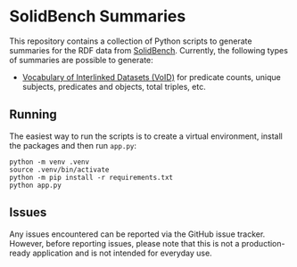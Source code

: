 # SolidBench Summaries

This repository contains a collection of Python scripts to generate summaries for the RDF data from [SolidBench](https://github.com/SolidBench/SolidBench.js). Currently, the following types of summaries are possible to generate:

* [Vocabulary of Interlinked Datasets (VoID)](https://www.w3.org/TR/void/) for predicate counts, unique subjects, predicates and objects, total triples, etc.

## Running

The easiest way to run the scripts is to create a virtual environment, install the packages and then run `app.py`:

    python -m venv .venv
    source .venv/bin/activate
    python -m pip install -r requirements.txt
    python app.py

## Issues

Any issues encountered can be reported via the GitHub issue tracker. However, before reporting issues, please note that this is not a production-ready application and is not intended for everyday use.
